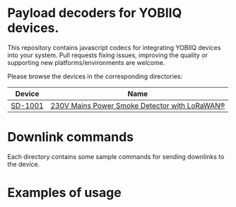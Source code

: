 # Payload decoders for YOBIIQ devices.
This repository contains javascript codecs for integrating YOBIIQ devices into your system.
Pull requests fixing issues, improving the quality or supporting new platforms/environments are welcome.

Please browse the devices in the corresponding directories:

Device | Name
---|---
[SD-1001](IQ-SD1001) | [230V Mains Power Smoke Detector with LoRaWAN&reg;](https://yobiiq.com/products/smoke-detector/)

# Downlink commands
Each directory contains some sample commands for sending downlinks to the device.

# Examples of usage
